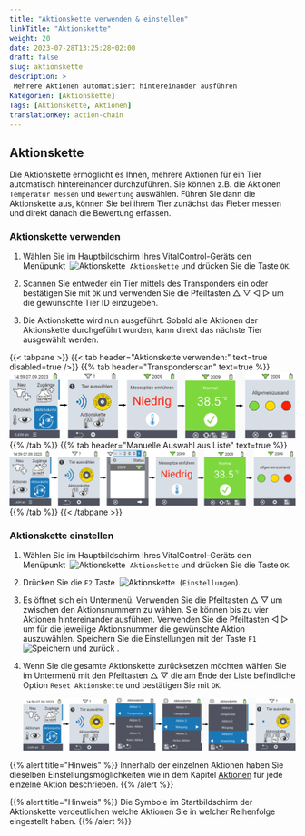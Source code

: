 ```yaml
---
title: "Aktionskette verwenden & einstellen"
linkTitle: "Aktionskette"
weight: 20
date: 2023-07-28T13:25:28+02:00
draft: false
slug: aktionskette
description: >
 Mehrere Aktionen automatisiert hintereinander ausführen
Kategorien: [Aktionskette]
Tags: [Aktionskette, Aktionen]
translationKey: action-chain
---
```

## Aktionskette

Die Aktionskette ermöglicht es Ihnen, mehrere Aktionen für ein Tier automatisch hintereinander durchzuführen. Sie können z.B. die Aktionen `Temperatur messen` und `Bewertung` auswählen. Führen Sie dann die Aktionskette aus, können Sie bei ihrem Tier zunächst das Fieber messen und direkt danach die Bewertung erfassen.

### Aktionskette verwenden

1. Wählen Sie im Hauptbildschirm Ihres VitalControl-Geräts den Menüpunkt &nbsp;<img src="/icons/actions/action-chain.svg" width="35" align="bottom" alt="Aktionskette" />&nbsp; `Aktionskette` und drücken Sie die Taste `OK`.

2. Scannen Sie entweder ein Tier mittels des Transponders ein oder bestätigen Sie mit `OK` und verwenden Sie die Pfeiltasten △ ▽ ◁ ▷ um die gewünschte Tier ID einzugeben.

3. Die Aktionskette wird nun ausgeführt. Sobald alle Aktionen der Aktionskette durchgeführt wurden, kann direkt das nächste Tier ausgewählt werden.

{{< tabpane >}}
{{< tab header="Aktionskette verwenden:" text=true disabled=true />}}
{{% tab header="Transponderscan" text=true %}}
 ![VitalControl: Menüfolge Aktionskette](bilder/aktionskette-transponderscan.png "Aktionskette")
{{% /tab %}}
{{% tab header="Manuelle Auswahl aus Liste" text=true %}}
 ![VitalControl: Menüfolge Aktionskette](bilder/aktionskette.png "Aktionskette")
{{% /tab %}}
{{< /tabpane >}}


### Aktionskette einstellen

1. Wählen Sie im Hauptbildschirm Ihres VitalControl-Geräts den Menüpunkt &nbsp;<img src="/icons/actions/action-chain.svg" width="35" align="bottom" alt="Aktionskette" />&nbsp; `Aktionskette` und drücken Sie die Taste `OK`.

2. Drücken Sie die `F2` Taste  &nbsp;<img src="/icons/gear.svg" width="25" align="bottom" alt="Aktionskette" />&nbsp; (`Einstellungen`).

3. Es öffnet sich ein Untermenü. Verwenden Sie die Pfeiltasten △ ▽ um zwischen den Aktionsnummern zu wählen. Sie können bis zu vier Aktionen hintereinander ausführen. Verwenden Sie die Pfeiltasten ◁ ▷ um für die jeweilige Aktionsnummer die gewünschte Aktion auszuwählen. Speichern Sie die Einstellungen mit der Taste `F1` <img src="/icons/save-return.svg" width="25" align="bottom" alt="Speichern und zurück" /> .

4. Wenn Sie die gesamte Aktionskette zurücksetzen möchten wählen Sie im Untermenü mit den Pfeiltasten △ ▽ die am Ende der Liste befindliche Option `Reset Aktionskette` und bestätigen Sie mit `OK`.

    ![VitalControl: Menüfolge Aktionskette](bilder/aktionsketteeinstellen.png "Aktionskette einstellen")

{{% alert title="Hinweis" %}}
Innerhalb der einzelnen Aktionen haben Sie dieselben Einstellungsmöglichkeiten wie in dem Kapitel [Aktionen](../aktionen) für jede einzelne Aktion beschrieben.
{{% /alert %}}

{{% alert title="Hinweis" %}}
Die Symbole im Startbildschirm der Aktionskette verdeutlichen welche Aktionen Sie in welcher Reihenfolge eingestellt haben.
{{% /alert %}}